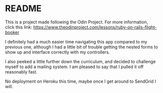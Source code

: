 # README

This is a project made following the Odin Project. For more information, click this link: https://www.theodinproject.com/lessons/ruby-on-rails-flight-booker

I definitely had a much easier time navigating this app compared to my previous one, although I had a little bit of trouble getting the nested forms to show up and interface correctly with my controllers.

I also peeked a little further down the curriculum, and decided to challenge myself to add a mailing system. I am pleased to say that I pulled it off reasonably fast.

No deployment on Heroku this time, maybe once I get around to SendGrid I will.
